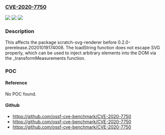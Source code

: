 ### [CVE-2020-7750](https://cve.mitre.org/cgi-bin/cvename.cgi?name=CVE-2020-7750)
![](https://img.shields.io/static/v1?label=Product&message=scratch-svg-renderer&color=blue)
![](https://img.shields.io/static/v1?label=Version&message=%3C%200.2.0-prerelease.20201019174008%20&color=brighgreen)
![](https://img.shields.io/static/v1?label=Vulnerability&message=Cross-site%20Scripting%20(XSS)&color=brighgreen)

### Description

This affects the package scratch-svg-renderer before 0.2.0-prerelease.20201019174008. The loadString function does not escape SVG properly, which can be used to inject arbitrary elements into the DOM via the _transformMeasurements function.

### POC

#### Reference
No POC found.

#### Github
- https://github.com/ossf-cve-benchmark/CVE-2020-7750
- https://github.com/ossf-cve-benchmark/CVE-2020-7750
- https://github.com/ossf-cve-benchmark/CVE-2020-7750

